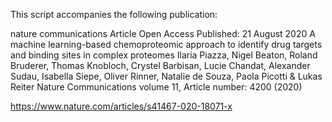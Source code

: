 This script accompanies the following publication:

nature communications
Article
Open Access
Published: 21 August 2020
A machine learning-based chemoproteomic approach to identify drug targets and binding sites in complex proteomes
Ilaria Piazza, Nigel Beaton, Roland Bruderer, Thomas Knobloch, Crystel Barbisan, Lucie Chandat, Alexander Sudau, Isabella Siepe, Oliver Rinner, Natalie de Souza, Paola Picotti & Lukas Reiter 
Nature Communications volume 11, Article number: 4200 (2020) 

https://www.nature.com/articles/s41467-020-18071-x

